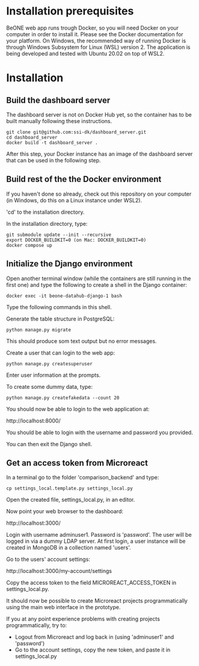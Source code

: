 # Installation prerequisites

BeONE web app runs trough Docker, so you will need Docker on your computer in order to install it. Please see the Docker documentation for your platform. On Windows, the recommended way of running Docker is through Windows Subsystem for Linux (WSL) version 2. The application is being developed and tested with Ubuntu 20.02 on top of WSL2.

# Installation

## Build the dashboard server
The dashboard server is not on Docker Hub yet, so the container has to be built manually following these instructions.
    
    git clone git@github.com:ssi-dk/dashboard_server.git
    cd dashboard_server
    docker build -t dashboard_server .

After this step, your Docker instance has an image of the dashboard server that can be used in the following step.

## Build rest of the the Docker environment

If you haven't done so already, check out this repository on your computer (in Windows, do this on a Linux instance under WSL2).

'cd' to the installation directory.

In the installation directory, type:

    git submodule update --init --recursive
    export DOCKER_BUILDKIT=0 (on Mac: DOCKER_BUILDKIT=0)
    docker compose up

## Initialize the Django environment
Open another terminal window (while the containers are still running in the first one) and type the following to create a shell in the Django container:

    docker exec -it beone-datahub-django-1 bash

Type the following commands in this shell.

Generate the table structure in PostgreSQL:

    python manage.py migrate

This should produce som text output but no error messages.

Create a user that can login to the web app:

    python manage.py createsuperuser

Enter user information at the prompts.

To create some dummy data, type:

    python manage.py createfakedata --count 20

You should now be able to login to the web application at:

http://localhost:8000/

You should be able to login with the username and password you provided.

You can then exit the Django shell.

## Get an access token from Microreact

In a terminal go to the folder 'comparison_backend' and type:

    cp settings_local.template.py settings_local.py

Open the created file, settings_local.py, in an editor.

Now point your web browser to the dashboard:

http://localhost:3000/

Login with username adminuser1. Password is 'password'. The user will be logged in via a dummy LDAP server. At first login, a user instance will be created in MongoDB in a collection named 'users'.

Go to the users' account settings:

http://localhost:3000/my-account/settings

Copy the access token to the field MICROREACT_ACCESS_TOKEN in settings_local.py.

It should now be possible to create Microreact projects programmatically using the main web interface in the prototype.

If you at any point experience problems with creating projects programmatically, try to:
- Logout from Microreact and log back in (using 'adminuser1' and 'password')
- Go to the account settings, copy the new token, and paste it in settings_local.py
